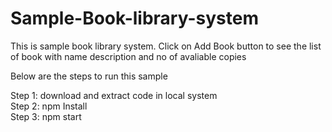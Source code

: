 # Sample-Book-library-system
This is sample book library system. Click on Add Book button to see the list of book with name description and no of avaliable copies 

Below are the steps to run this sample

Step 1: download and extract code in local system </br>
Step 2: npm Install </br>
Step 3: npm start </br>

